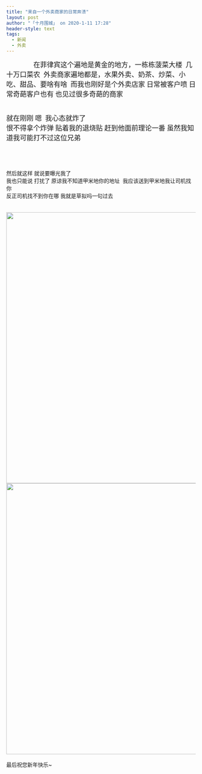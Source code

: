 ```yaml
---
title: "来自一个外卖商家的日常奔溃"
layout: post
author: "「十月围城」 on 2020-1-11 17:28"
header-style: text
tags:
  - 新闻
  - 外卖
---
```


<head></head>
<body>
 <font face="黑体"><font size="4">&nbsp; &nbsp;&nbsp; &nbsp;&nbsp; &nbsp;&nbsp; &nbsp;&nbsp; &nbsp; 在菲律宾这个遍地是黄金的地方，一栋栋菠菜大楼&nbsp;&nbsp;几十万口菜农&nbsp;&nbsp;外卖商家遍地都是，水果外卖、奶茶、炒菜、小吃、甜品、要啥有啥&nbsp;&nbsp;而我也刚好是个外卖店家 日常被客户喷 日常奇葩客户也有 也见过很多奇葩的商家 </font></font>
 <font face="黑体"><font size="4"> </font></font>
 <br> 
 <font face="黑体"><font size="4"><br> </font></font>
 <br> 
 <font face="黑体"><font size="4">就在刚刚 嗯&nbsp;&nbsp;我心态就炸了</font></font>
 <br> 
 <font face="黑体"><font size="4">恨不得拿个炸弹 贴着我的退烧贴 赶到他面前理论一番 虽然我知道我可能打不过这位兄弟</font></font>
 <br> 
 <font face="黑体"><font size="4"><br> </font></font>
 <br> 
 <br> 
 <br> 然后就这样 就说要曝光我了 
 <br> 我也只能说 打扰了 原谅我不知道甲米地你的地址&nbsp;&nbsp;我应该送到甲米地我让司机找你 
 <br> 反正司机找不到你在哪 我就是草拟吗一句过去
 <br> 
 <br> 
 <br> 
 <ignore_js_op> 
  <img aid="1326526" src="https://bbs.boniu123.cc/data/attachment/forum/202001/11/172724hbqv6ribvwg5e2rh.jpg" zoomfile="data/attachment/forum/202001/11/172724hbqv6ribvwg5e2rh.jpg" file="data/attachment/forum/202001/11/172724hbqv6ribvwg5e2rh.jpg" width="720" inpost="1"> 
  <div class="tip tip_4 aimg_tip" id="aimg_1326526_menu" style="position: absolute; display: none" disautofocus="true"> 
   <div class="xs0"> 
    <p><strong>002.jpg</strong> <em class="xg1">(74.54 KB, 下载次数: 0)</em></p> 
    <p> <a href="forum.php?mod=attachment&amp;aid=MTMyNjUyNnw5ZjJhMjEzYXwxNTc4NzM1MTI5fDB8NTUwMDI4&amp;nothumb=yes" target="_blank">下载附件</a> &nbsp;<a href="javascript:;" onclick="showWindow(this.id, this.getAttribute('url'), 'get', 0);" id="savephoto_1326526" url="home.php?mod=spacecp&amp;ac=album&amp;op=saveforumphoto&amp;aid=1326526&amp;handlekey=savephoto_1326526">保存到相册</a> </p> 
    <p class="xg1 y"><span title="2020-1-11 17:27">4&nbsp;分钟前</span> 上传</p> 
   </div> 
   <div class="tip_horn"></div> 
  </div> 
 </ignore_js_op> 
 <ignore_js_op> 
  <img aid="1326525" src="https://bbs.boniu123.cc/data/attachment/forum/202001/11/172723j29zulob9p8t129o.jpg" zoomfile="data/attachment/forum/202001/11/172723j29zulob9p8t129o.jpg" file="data/attachment/forum/202001/11/172723j29zulob9p8t129o.jpg" width="720" inpost="1"> 
  <div class="tip tip_4 aimg_tip" id="aimg_1326525_menu" style="position: absolute; display: none" disautofocus="true"> 
   <div class="xs0"> 
    <p><strong>001.jpg</strong> <em class="xg1">(96.8 KB, 下载次数: 0)</em></p> 
    <p> <a href="forum.php?mod=attachment&amp;aid=MTMyNjUyNXw5NGU1ZDNmYXwxNTc4NzM1MTI5fDB8NTUwMDI4&amp;nothumb=yes" target="_blank">下载附件</a> &nbsp;<a href="javascript:;" onclick="showWindow(this.id, this.getAttribute('url'), 'get', 0);" id="savephoto_1326525" url="home.php?mod=spacecp&amp;ac=album&amp;op=saveforumphoto&amp;aid=1326525&amp;handlekey=savephoto_1326525">保存到相册</a> </p> 
    <p class="xg1 y"><span title="2020-1-11 17:27">4&nbsp;分钟前</span> 上传</p> 
   </div> 
   <div class="tip_horn"></div> 
  </div> 
 </ignore_js_op> 
 <br> 
 <br> 最后祝您新年快乐~
 <br> 
 <br> 
 <br>
</body>


